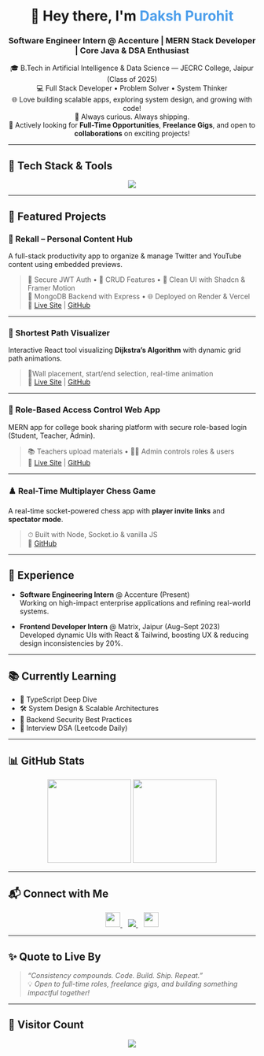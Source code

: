 <h1 align="center">👋 Hey there, I'm <span style="color:#4C9EEB;">Daksh Purohit</span></h1>
<h3 align="center">Software Engineer Intern @ Accenture | MERN Stack Developer | Core Java & DSA Enthusiast</h3>

<div align="center">
  
🎓 B.Tech in Artificial Intelligence & Data Science — JECRC College, Jaipur (Class of 2025)  
💻 Full Stack Developer • Problem Solver • System Thinker  
🌐 Love building scalable apps, exploring system design, and growing with code!  
🚀 Always curious. Always shipping.  
💼 Actively looking for **Full-Time Opportunities**, **Freelance Gigs**, and open to **collaborations** on exciting projects!

</div>

---

## 🚀 Tech Stack & Tools

<p align="center">
  <img src="https://skillicons.dev/icons?i=react,nextjs,nodejs,express,mongodb,ts,js,java,tailwind,figma,git,github,vscode,mysql" />
</p>

---

## 🌟 Featured Projects

### 🧠 Rekall – Personal Content Hub  
A full-stack productivity app to organize & manage Twitter and YouTube content using embedded previews.  
> 🔐 Secure JWT Auth • 🧩 CRUD Features • 🎨 Clean UI with Shadcn & Framer Motion  
> 💾 MongoDB Backend with Express • 🌐 Deployed on Render & Vercel  
🔗 [Live Site](https://prod-rekall-fslh.vercel.app/) | [GitHub](https://github.com/dakshu04/rekall)

---

### 🧭 Shortest Path Visualizer  
Interactive React tool visualizing **Dijkstra’s Algorithm** with dynamic grid path animations.  
> 🚦Wall placement, start/end selection, real-time animation  
🔗 [Live Site](https://path-finder-project.vercel.app/) | [GitHub](https://github.com/dakshu04/Path-Finder-Project)

---

### 🔐 Role-Based Access Control Web App  
MERN app for college book sharing platform with secure role-based login (Student, Teacher, Admin).  
> 📚 Teachers upload materials • 🧑‍🏫 Admin controls roles & users  
🔗 [Live Site](https://front-end-rbac-college-book-store.vercel.app/) | [GitHub](https://github.com/dakshu04/RBAC-College-Book-Store)

---

### ♟️ Real-Time Multiplayer Chess Game  
A real-time socket-powered chess app with **player invite links** and **spectator mode**.  
> ⏱ Built with Node, Socket.io & vanilla JS  
🔗 [GitHub](https://github.com/dakshu04)

---

## 💼 Experience

- **Software Engineering Intern** @ Accenture (Present)  
  Working on high-impact enterprise applications and refining real-world systems.

- **Frontend Developer Intern** @ Matrix, Jaipur (Aug–Sept 2023)  
  Developed dynamic UIs with React & Tailwind, boosting UX & reducing design inconsistencies by 20%.

---

## 📚 Currently Learning

- 🔧 TypeScript Deep Dive  
- 🛠 System Design & Scalable Architectures  
- 🔐 Backend Security Best Practices  
- 🎯 Interview DSA (Leetcode Daily)

---

## 📊 GitHub Stats

<p align="center">
  <img src="https://github-readme-stats.vercel.app/api?username=dakshu04&show_icons=true&theme=tokyonight&count_private=true" height="170" />
  <img src="https://github-readme-stats.vercel.app/api/top-langs/?username=dakshu04&layout=compact&theme=tokyonight" height="170" />
</p>

---

## 📬 Connect with Me

<p align="center">
  <a href="https://www.linkedin.com/in/purohitdaksh" target="_blank">
    <img src="https://skillicons.dev/icons?i=linkedin" height="30" />
  </a>
  &nbsp;&nbsp;
  <a href="mailto:purohitdaksh2003@gmail.com">
    <img src="https://img.shields.io/badge/Gmail-D14836?style=flat&logo=gmail&logoColor=white" />
  </a>
  &nbsp;&nbsp;
  <a href="https://x.com/DakshPuroh18319" target="_blank">
    <img src="https://skillicons.dev/icons?i=twitter" height="30" />
  </a>
</p>

---

## ✨ Quote to Live By

> _“Consistency compounds. Code. Build. Ship. Repeat.”_  
> 💡 *Open to full-time roles, freelance gigs, and building something impactful together!*

---

## 🧮 Visitor Count

<p align="center">
  <img src="https://komarev.com/ghpvc/?username=dakshu04&label=Visitors&color=0e75b6&style=flat" />
</p>
